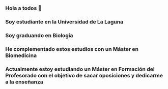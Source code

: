 ### Hola a todos 👋
### Soy estudiante en la Universidad de La Laguna
### Soy graduando en Biología
### He complementado estos estudios con un Máster en Biomedicina
### Actualmente estoy estudiando un Máster en Formación del Profesorado con el objetivo de sacar oposiciones y dedicarme a la enseñanza

<!--
**RubenCoello/RubenCoello** is a ✨ _special_ ✨ repository because its `README.md` (this file) appears on your GitHub profile.

Here are some ideas to get you started:

- 🔭 I’m currently working on ...
- 🌱 I’m currently learning ...
- 👯 I’m looking to collaborate on ...
- 🤔 I’m looking for help with ...
- 💬 Ask me about ...
- 📫 How to reach me: ...
- 😄 Pronouns: ...
- ⚡ Fun fact: ...
-->
